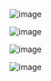 ![image](https://github.com/user-attachments/assets/b824f24b-c9d6-4866-a932-81f2d8fc43ba)

![image](https://github.com/user-attachments/assets/01a3051b-fe02-437f-a0f4-23bf3cc5d105)

![image](https://github.com/user-attachments/assets/72359ab2-e454-4875-a118-cfe1c61e427f)

![image](https://github.com/user-attachments/assets/400e842a-6edd-4d2a-95d5-a13bbd5bf6f0)

